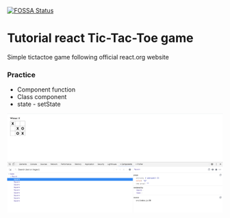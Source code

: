 [![FOSSA Status](https://app.fossa.com/api/projects/custom%2B31577%2Fgithub.com%2Flfernandez79%2FreactTictactoe.svg?type=large)](https://app.fossa.com/projects/custom%2B31577%2Fgithub.com%2Flfernandez79%2FreactTictactoe?ref=badge_large)

# Tutorial react Tic-Tac-Toe game
 Simple tictactoe game following official react.org website

### Practice

* Component function
* Class component
* state - setState

![ScreenShot](./src/screenTic.png)